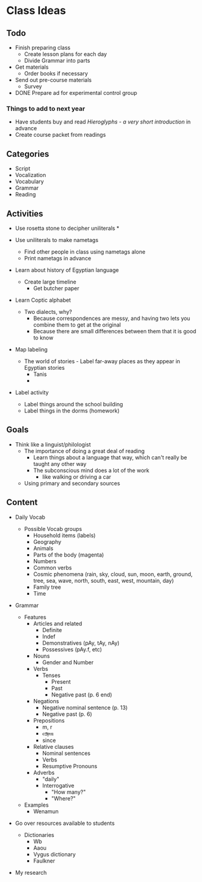 # Class Ideas

## Todo

* Finish preparing class
	* Create lesson plans for each day
	* Divide Grammar into parts
* Get materials
	* Order books if necessary
* Send out pre-course materials
	* Survey
* DONE Prepare ad for experimental control group

### Things to add to next year
* Have students buy and read *Hieroglyphs - a very short introduction* in advance
* Create course packet from readings


## Categories

* Script
* Vocalization
* Vocabulary
* Grammar
* Reading


## Activities

* Use rosetta stone to decipher uniliterals
	*


* Use uniliterals to make nametags
	* Find other people in class using nametags alone
	* Print nametags in advance

* Learn about history of Egyptian language
	* Create large timeline
		* Get butcher paper

* Learn Coptic alphabet
	* Two dialects, why?
		* Because correspondences are messy, and having two lets you combine them to get at the original
		* Because there are small differences between them that it is good to know


* Map labeling
	* The world of stories - Label far-away places as they appear in Egyptian stories
		* Tanis
		*

* Label activity
	* Label things around the school building
	* Label things in the dorms (homework)

## Goals
* Think like a linguist/philologist
	* The importance of doing a great deal of reading
		* Learn things about a language that way, which can't really be taught any other way
		* The subconscious mind does a lot of the work
			* like walking or driving a car
	* Using primary and secondary sources



## Content


* Daily Vocab
	* Possible Vocab groups
		* Household items (labels)
		* Geography
		* Animals
		* Parts of the body (magenta)
		* Numbers
		* Common verbs
		* Cosmic phenomena (rain, sky, cloud, sun, moon, earth, ground, tree, sea, wave, north, south, east, west, mountain, day)
		* Family tree
		* Time

* Grammar
	* Features
		* Articles and related
			* Definite
			* Indef
			* Demonstratives (pAy, tAy, nAy)
			* Possessives (pAy.f, etc)
		* Nouns
			* Gender and Number
		* Verbs
			* Tenses
				* Present
				* Past
				* Negative past (p. 6 end)
		* Negations
			* Negative nominal sentence (p. 13)
			* Negative past (p. 6)
		* Prepositions
			* m, r
			* ⲉϧⲣⲏⲓ
			* since
		* Relative clauses
			* Nominal sentences
			* Verbs
			* Resumptive Pronouns
		* Adverbs
			* "daily"
			* Interrogative
				* "How many?"
				* "Where?"
	* Examples
		* Wenamun

* Go over resources available to students
	* Dictionaries
		* Wb
		* Aaou
		* Vygus dictionary
		* Faulkner

* My research
